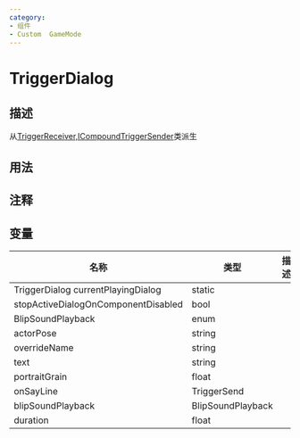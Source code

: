 ```yaml
---
category: 
- 组件
- Custom  GameMode
---
```

# TriggerDialog
## 描述
从[TriggerReceiver,ICompoundTriggerSender](./TriggerReceiver,ICompoundTriggerSender.md)类派生
## 用法

## 注释

## 变量
| 名称 | 类型 | 描述 |
| ----------- | ----------- | ----------- |
| TriggerDialog currentPlayingDialog | static |  |  
| stopActiveDialogOnComponentDisabled  | bool |  |  
| BlipSoundPlayback | enum |  |  
| actorPose | string |  |  
| overrideName | string |  |  
| text | string |  |  
| portraitGrain | float |  |  
| onSayLine | TriggerSend |  |  
| blipSoundPlayback | BlipSoundPlayback |  |  
| duration | float |  |  
